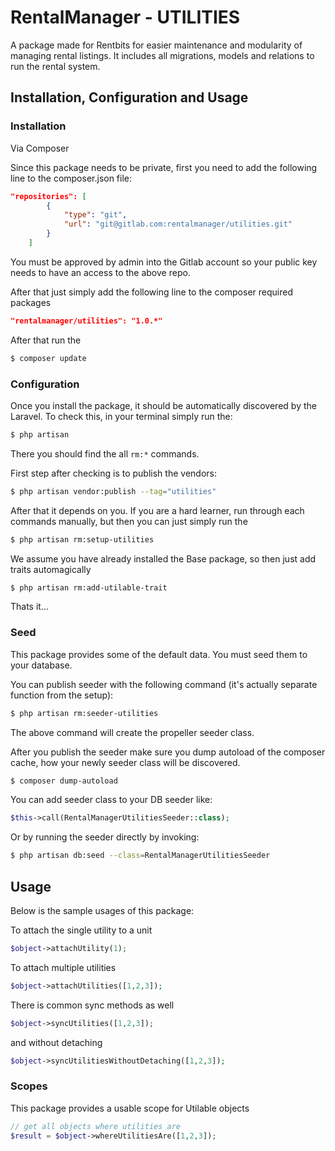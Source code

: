 # RentalManager - UTILITIES

A package made for Rentbits for easier maintenance and modularity of managing rental listings. 
It includes all migrations, models and relations to run the rental system.

## Installation, Configuration and Usage

### Installation

Via Composer

Since this package needs to be private, first you need to add the following line to the composer.json file:

``` json
"repositories": [
        {
            "type": "git",
            "url": "git@gitlab.com:rentalmanager/utilities.git"
        }
    ]
```

You must be approved by admin into the Gitlab account so your public key needs to have an access to the above repo.

After that just simply add the following line to the composer required packages

``` json
"rentalmanager/utilities": "1.0.*"
```

After that run the 

``` bash
$ composer update
```

### Configuration

Once you install the package, it should be automatically discovered by the Laravel. To check this, in your terminal simply run the:


``` bash
$ php artisan
```

There you should find the all `rm:*` commands.

First step after checking is to publish the vendors:

``` bash
$ php artisan vendor:publish --tag="utilities"
```

After that it depends on you. If you are a hard learner, run through each commands manually, but then
you can just simply run the

``` bash
$ php artisan rm:setup-utilities
```

We assume you have already installed the Base package, so then just add traits automagically

```bash
$ php artisan rm:add-utilable-trait
```

Thats it...

### Seed

This package provides some of the default data. You must seed them to your database.

You can publish seeder with the following command (it's actually separate function from the setup):

``` bash
$ php artisan rm:seeder-utilities
```

The above command will create the propeller seeder class.

After you publish the seeder make sure you dump autoload of the composer cache, how your newly seeder class will be discovered.

``` bash
$ composer dump-autoload
```

You can add seeder class to your DB seeder like:

``` php
$this->call(RentalManagerUtilitiesSeeder::class);
```

Or by running the seeder directly by invoking:

``` bash
$ php artisan db:seed --class=RentalManagerUtilitiesSeeder 
```

## Usage

Below is the sample usages of this package:

To attach the single utility to a unit

```php 
$object->attachUtility(1);
```

To attach multiple utilities

```php
$object->attachUtilities([1,2,3]);
```

There is common sync methods as well
```php
$object->syncUtilities([1,2,3]);
```

and without detaching

```php
$object->syncUtilitiesWithoutDetaching([1,2,3]);
```

### Scopes

This package provides a usable scope for Utilable objects

```php
// get all objects where utilities are
$result = $object->whereUtilitiesAre([1,2,3]);
```
